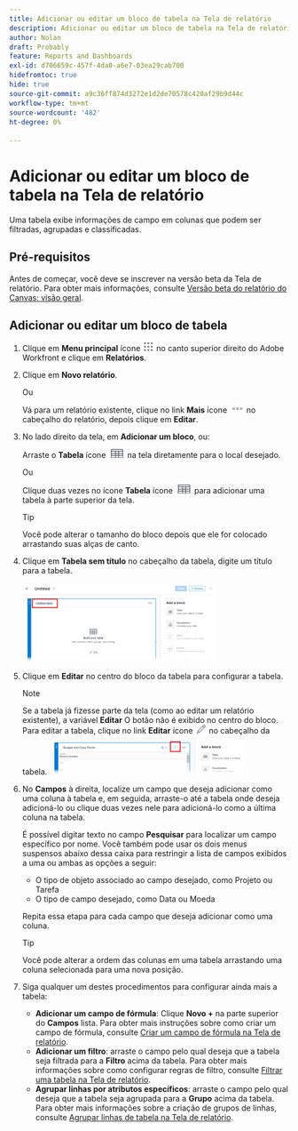 ```yaml
---
title: Adicionar ou editar um bloco de tabela na Tela de relatório
description: Adicionar ou editar um bloco de tabela na Tela de relatório
author: Nolan
draft: Probably
feature: Reports and Dashboards
exl-id: d706659c-457f-4da0-a6e7-03ea29cab700
hidefromtoc: true
hide: true
source-git-commit: a9c36ff874d3272e1d2de70578c420af29b9d44c
workflow-type: tm+mt
source-wordcount: '482'
ht-degree: 0%

---
```



# Adicionar ou editar um bloco de tabela na Tela de relatório

Uma tabela exibe informações de campo em colunas que podem ser filtradas, agrupadas e classificadas.

## Pré-requisitos

Antes de começar, você deve se inscrever na versão beta da Tela de relatório. Para obter mais informações, consulte [Versão beta do relatório do Canvas: visão geral](/help/quicksilver/product-announcements/betas/canvas-dashboards-beta/reporting-canvas-beta-overview.md).

## Adicionar ou editar um bloco de tabela

1. Clique em **Menu principal** ícone ![](assets/main-menu-icon.png) no canto superior direito do Adobe Workfront e clique em **Relatórios**.
1. Clique em **Novo relatório**.

   Ou

   Vá para um relatório existente, clique no link **Mais** ícone ![](assets/more-icon-27x15.png) no cabeçalho do relatório, depois clique em **Editar**.

1. No lado direito da tela, em **Adicionar um bloco**, ou:

   Arraste o **Tabela** ícone ![](assets/table-icon.png) na tela diretamente para o local desejado.

   Ou

   Clique duas vezes no ícone **Tabela** ícone ![](assets/table-icon.png) para adicionar uma tabela à parte superior da tela.

   >[!TIP]
   >
   >Você pode alterar o tamanho do bloco depois que ele for colocado arrastando suas alças de canto.

1. Clique em **Tabela sem título** no cabeçalho da tabela, digite um título para a tabela.

   ![](assets/table-name-350x142.png)

1. Clique em **Editar** no centro do bloco da tabela para configurar a tabela.

   >[!NOTE]
   >
   >Se a tabela já fizesse parte da tela (como ao editar um relatório existente), a variável **Editar** O botão não é exibido no centro do bloco. Para editar a tabela, clique no link **Editar** ícone ![](assets/edit-icon.png) no cabeçalho da tabela.
   >![](assets/edit-icon-table-header-350x71.png)

1. No **Campos** à direita, localize um campo que deseja adicionar como uma coluna à tabela e, em seguida, arraste-o até a tabela onde deseja adicioná-lo ou clique duas vezes nele para adicioná-lo como a última coluna na tabela.

   É possível digitar texto no campo **Pesquisar** para localizar um campo específico por nome. Você também pode usar os dois menus suspensos abaixo dessa caixa para restringir a lista de campos exibidos a uma ou ambas as opções a seguir:

   * O tipo de objeto associado ao campo desejado, como Projeto ou Tarefa
   * O tipo de campo desejado, como Data ou Moeda

   Repita essa etapa para cada campo que deseja adicionar como uma coluna.

   >[!TIP]
   >
   >Você pode alterar a ordem das colunas em uma tabela arrastando uma coluna selecionada para uma nova posição.

1. Siga qualquer um destes procedimentos para configurar ainda mais a tabela:

   * **Adicionar um campo de fórmula**: Clique **Novo +** na parte superior do **Campos** lista. Para obter mais instruções sobre como criar um campo de fórmula, consulte [Criar um campo de fórmula na Tela de relatório](../../../reports-and-dashboards/reporting-canvas/table-blocks/create-formula-field.md).
   * **Adicionar um filtro**: arraste o campo pelo qual deseja que a tabela seja filtrada para a **Filtro** acima da tabela. Para obter mais informações sobre como configurar regras de filtro, consulte [Filtrar uma tabela na Tela de relatório](../../../reports-and-dashboards/reporting-canvas/table-blocks/configure-filter-rules-for-table.md).
   * **Agrupar linhas por atributos específicos**: arraste o campo pelo qual deseja que a tabela seja agrupada para a **Grupo** acima da tabela. Para obter mais informações sobre a criação de grupos de linhas, consulte [Agrupar linhas de tabela na Tela de relatório](../../../reports-and-dashboards/reporting-canvas/table-blocks/group-rows-in-table.md).
